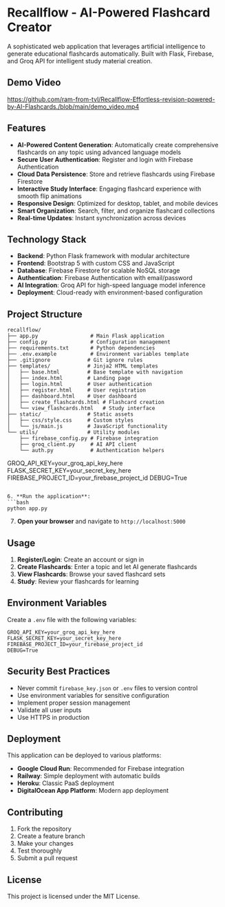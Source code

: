 # Recallflow - AI-Powered Flashcard Creator

A sophisticated web application that leverages artificial intelligence to generate educational flashcards automatically. Built with Flask, Firebase, and Groq API for intelligent study material creation.

## Demo Video

https://github.com/ram-from-tvl/Recallflow-Effortless-revision-powered-by-AI-Flashcards./blob/main/demo_video.mp4

## Features

- **AI-Powered Content Generation**: Automatically create comprehensive flashcards on any topic using advanced language models
- **Secure User Authentication**: Register and login with Firebase Authentication
- **Cloud Data Persistence**: Store and retrieve flashcards using Firebase Firestore
- **Interactive Study Interface**: Engaging flashcard experience with smooth flip animations
- **Responsive Design**: Optimized for desktop, tablet, and mobile devices
- **Smart Organization**: Search, filter, and organize flashcard collections
- **Real-time Updates**: Instant synchronization across devices

## Technology Stack

- **Backend**: Python Flask framework with modular architecture
- **Frontend**: Bootstrap 5 with custom CSS and JavaScript
- **Database**: Firebase Firestore for scalable NoSQL storage
- **Authentication**: Firebase Authentication with email/password
- **AI Integration**: Groq API for high-speed language model inference
- **Deployment**: Cloud-ready with environment-based configuration

## Project Structure

```
recallflow/
├── app.py                 # Main Flask application
├── config.py              # Configuration management
├── requirements.txt       # Python dependencies
├── .env.example           # Environment variables template
├── .gitignore            # Git ignore rules
├── templates/            # Jinja2 HTML templates
│   ├── base.html         # Base template with navigation
│   ├── index.html        # Landing page
│   ├── login.html        # User authentication
│   ├── register.html     # User registration
│   ├── dashboard.html    # User dashboard
│   ├── create_flashcards.html # Flashcard creation
│   └── view_flashcards.html   # Study interface
├── static/               # Static assets
│   ├── css/style.css     # Custom styles
│   └── js/main.js        # JavaScript functionality
└── utils/                # Utility modules
    ├── firebase_config.py # Firebase integration
    ├── groq_client.py     # AI API client
    └── auth.py            # Authentication helpers
```
   GROQ_API_KEY=your_groq_api_key_here
   FLASK_SECRET_KEY=your_secret_key_here
   FIREBASE_PROJECT_ID=your_firebase_project_id
   DEBUG=True
   ```

6. **Run the application**:
   ```bash
   python app.py
   ```

7. **Open your browser** and navigate to `http://localhost:5000`

## Usage

1. **Register/Login**: Create an account or sign in
2. **Create Flashcards**: Enter a topic and let AI generate flashcards
3. **View Flashcards**: Browse your saved flashcard sets
4. **Study**: Review your flashcards for learning

## Environment Variables

Create a `.env` file with the following variables:

```
GROQ_API_KEY=your_groq_api_key_here
FLASK_SECRET_KEY=your_secret_key_here
FIREBASE_PROJECT_ID=your_firebase_project_id
DEBUG=True
```

## Security Best Practices

- Never commit `firebase_key.json` or `.env` files to version control
- Use environment variables for sensitive configuration
- Implement proper session management
- Validate all user inputs
- Use HTTPS in production

## Deployment

This application can be deployed to various platforms:

- **Google Cloud Run**: Recommended for Firebase integration
- **Railway**: Simple deployment with automatic builds
- **Heroku**: Classic PaaS deployment
- **DigitalOcean App Platform**: Modern app deployment

## Contributing

1. Fork the repository
2. Create a feature branch
3. Make your changes
4. Test thoroughly
5. Submit a pull request

## License

This project is licensed under the MIT License.
